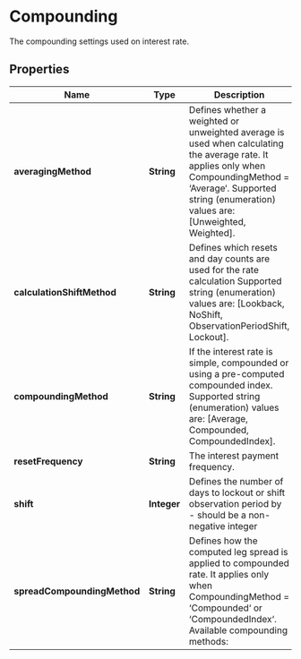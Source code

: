 

# Compounding

The compounding settings used on interest rate.

## Properties

| Name | Type | Description | Notes |
|------------ | ------------- | ------------- | -------------|
|**averagingMethod** | **String** | Defines whether a weighted or unweighted average is used when calculating the average rate.  It applies only when CompoundingMethod &#x3D; ‘Average‘.    Supported string (enumeration) values are: [Unweighted, Weighted]. |  [optional] |
|**calculationShiftMethod** | **String** | Defines which resets and day counts are used for the rate calculation    Supported string (enumeration) values are: [Lookback, NoShift, ObservationPeriodShift, Lockout]. |  [optional] |
|**compoundingMethod** | **String** | If the interest rate is simple, compounded or using a pre-computed compounded index.    Supported string (enumeration) values are: [Average, Compounded, CompoundedIndex]. |  |
|**resetFrequency** | **String** | The interest payment frequency. |  |
|**shift** | **Integer** | Defines the number of days to lockout or shift observation period by - should be a non-negative integer |  [optional] |
|**spreadCompoundingMethod** | **String** | Defines how the computed leg spread is applied to compounded rate.  It applies only when CompoundingMethod &#x3D; ‘Compounded‘ or ‘CompoundedIndex‘.    Available compounding methods:    | Method | Description |  | ------ | ----------- |  | Straight | Compounding rate in each compound period includes the spread. |  | Flat | Compounding rate does not include the spread, and the spread is used for simple interest in each compound period. |  | SpreadExclusive | Compounding rate does not include the spread, and the spread is used for simple interest for whole accrual period. |    The values \&quot;IsdaCompounding\&quot;, \&quot;NoCompounding\&quot;, \&quot;IsdaFlatCompounding\&quot;, and \&quot;None\&quot; are accepted for compatibility  with existing instruments and their use is discouraged.    Supported string (enumeration) values are: [Straight, IsdaCompounding, NoCompounding, SpreadExclusive, IsdaFlatCompounding, Flat, None]. |  [optional] |



